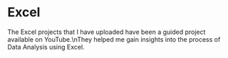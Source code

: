 # Excel
The Excel projects that I have uploaded have been a guided project available on YouTube.\nThey helped me gain insights into the process of Data Analysis using Excel.
